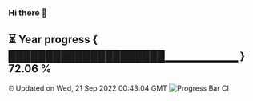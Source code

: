 ### Hi there 👋
⏳ Year progress { █████████████████████▁▁▁▁▁▁▁▁▁ } 72.06 %
---
⏰ Updated on Wed, 21 Sep 2022 00:43:04 GMT
![Progress Bar CI](https://github.com/Moyi321/Moyi321/workflows/Progress%20Bar%20CI/badge.svg)

